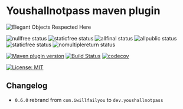 # Youshallnotpass maven plugin 

![Elegant Objects Respected Here](https://www.elegantobjects.org/badge.svg)

![nullfree status](https://youshallnotpass.dev/nullfree/youshallnotpass-dev/java-plugin-maven)
![staticfree status](https://youshallnotpass.dev/staticfree/youshallnotpass-dev/java-plugin-maven)
![allfinal status](https://youshallnotpass.dev/allfinal/youshallnotpass-dev/java-plugin-maven)
![allpublic status](https://youshallnotpass.dev/allpublic/youshallnotpass-dev/java-plugin-maven)
![staticfree status](https://youshallnotpass.dev/staticfree/youshallnotpass-dev/java-plugin-maven)
![nomultiplereturn status](https://youshallnotpass.dev/nomultiplereturn/youshallnotpass-dev/java-plugin-maven)

[![Maven plugin version](https://img.shields.io/maven-central/v/dev.youshallnotpass/youshallnotpass-maven-plugin.svg?label=maven-plugin)](https://maven-badges.herokuapp.com/maven-central/dev.youshallnotpass/youshallnotpass-maven-plugin)
[![Build Status](https://travis-ci.org/youshallnotpass-dev/java-plugin-maven.svg?branch=master)](https://travis-ci.org/youshallnotpass-dev/java-plugin-maven)
[![codecov](https://codecov.io/gh/youshallnotpass-dev/java-plugin-maven/branch/master/graph/badge.svg)](https://codecov.io/gh/youshallnotpass-dev/java-plugin-maven)

[![License: MIT](https://img.shields.io/badge/License-MIT-yellow.svg)](https://github.com/youshallnotpass-dev/java-plugin-maven/blob/master/LICENSE)

## Changelog

- `0.6.0` rebrand from `com.iwillfailyou` to `dev.youshallnotpass`